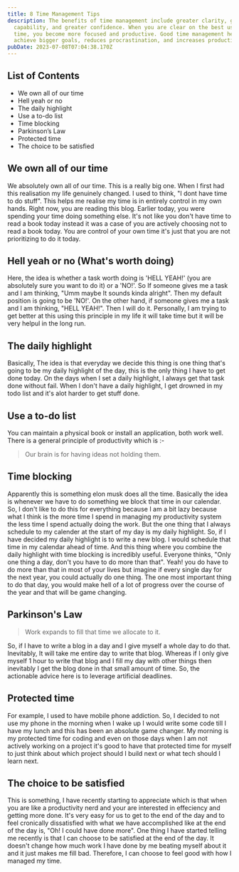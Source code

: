 ```yaml
---
title: 8 Time Management Tips
description: The benefits of time management include greater clarity, greater
  capability, and greater confidence. When you are clear on the best use of your
  time, you become more focused and productive. Good time management helps you
  achieve bigger goals, reduces procrastination, and increases productivity.
pubDate: 2023-07-08T07:04:38.170Z
---
```

## List of Contents

- We own all of our time
- Hell yeah or no
- The daily highlight
- Use a to-do list
- Time blocking
- Parkinson’s Law
- Protected time
- The choice to be satisfied

## We own all of our time

We absolutely own all of our time. This is a really big one. When I first had this realisation my life genuinely changed. I used to think, "I dont have time to do stuff". This helps me realise my time is in entirely control in my own hands. Right now, you are reading this blog. Earlier today, you were spending your time doing something else. It's not like you don't have time to read a book today instead it was a case of you are actively choosing not to read a book today. You are control of your own time it's just that you are not prioritizing to do it today. 
## Hell yeah or no (What's worth doing)

Here, the idea is whether a task worth doing is 'HELL YEAH!' (you are absolutely sure you want to do it) or a 'NO!'. So If someone gives me a task and I am thinking, "Umm maybe It sounds kinda alright". Then my default position is going to be 'NO!'. On the other hand, if someone gives me a task and I am thinking, "HELL YEAH!". Then I will do it. Personally, I am trying to get better at this using this principle in my life it will take time but it will be very helpul in the long run.

## The daily highlight

Basically, The idea is that everyday we decide this thing is one thing that's going to be my daily highlight of the day, this is the only thing I have to get done today. On the days when I set a daily highlight, I always get that task done without fail. When I don't have a daily highlight, I get drowned in my todo list and it's alot harder to get stuff done.

## Use a to-do list

You can maintain a physical book or install an application, both work well. There is a general principle of productivity which is :-
> Our brain is for having ideas not holding them.

## Time blocking

Apparently this is something elon musk does all the time. Basically the idea is whenever we have to do something we block that time in our calendar. So, I don't like to do this for everything because I am a bit lazy because what I think is the more time I spend in managing my productivity system the less time I spend actually doing the work. But the one thing that I always schedule to my calender at the start of my day is my daily highlight. So, if I have decided my daily highlight is to write a new blog. I would schedule that time in my calendar ahead of time. And this thing where you combine the daily highlight with time blocking is incredibly useful. Everyone thinks, "Only one thing a day, don't you have to do more than that". Yeah! you do have to do more than that in most of your lives but imagine if every single day for the next year, you could actually do one thing. The one most important thing to do that day, you would make hell of a lot of progress over the course of the year and that will be game changing.

## Parkinson's Law

> Work expands to fill that time we allocate to it.

So, if I have to write a blog in a day and I give myself a whole day to do that. Inevitably, It will take me entire day to write that blog. Whereas if I only give myself 1 hour to write that blog and I fill my day with other things then inevitably I get the blog done in that small amount of time. So, the actionable advice here is to leverage artificial deadlines.

## Protected time

For example, I used to have mobile phone addiction. So, I decided to not use my phone in the morning when I wake up I would write some code till I have my lunch and this has been an absolute game changer. My morning is my protected time for coding and even on those days when I am not actively working on a project it's good to have that protected time for myself to just think about which project should I build next or what tech should I learn next.

## The choice to be satisfied

This is something, I have recently starting to appreciate which is that when you are like a productivity nerd and your are interested in effeciency and getting more done. It's very easy for us to get to the end of the day and to feel cronically dissatisfied with what we have accomplished like at the end of the day is, "Oh! I could have done more". One thing I have started telling me recently is that I can choose to be satisfied at the end of the day. It doesn't change how much work I have done by me beating myself about it and it just makes me fill bad. Therefore, I can choose to feel good with how I managed my time.